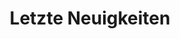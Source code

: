 ---
title: "Letzte Neuigkeiten"
description: "this is meta description"
draft: false
bg_image: "images/featue-bg.jpg"
---